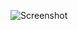 ![Screenshot](https://raw.githubusercontent.com/Cryakl/Ultimate-RAT-Collection/refs/heads/main/BackOrifice/Back%20Orifice%20v1.2.0.3/Screenshot.png)
